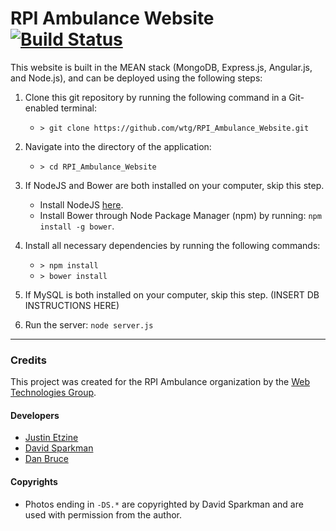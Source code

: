 # RPI Ambulance Website [![Build Status](https://travis-ci.org/wtg/RPI_Ambulance_Website.svg?branch=master)](https://travis-ci.org/wtg/RPI_Ambulance_Website)

This website is built in the MEAN stack (MongoDB, Express.js, Angular.js, and Node.js), and can be deployed using the following steps:

1. Clone this git repository by running the following command in a Git-enabled terminal:
    * `> git clone https://github.com/wtg/RPI_Ambulance_Website.git`

2. Navigate into the directory of the application:
    * `> cd RPI_Ambulance_Website`

3. If NodeJS and Bower are both installed on your computer, skip this step.
    * Install NodeJS [here](https://nodejs.org/en/download/).
    * Install Bower through Node Package Manager (npm) by running: `npm install -g bower`.

4. Install all necessary dependencies by running the following commands:
    * `> npm install`
    * `> bower install`

5. If MySQL is both installed on your computer, skip this step. (INSERT DB INSTRUCTIONS HERE)

6. Run the server: `node server.js`


-----------------------------------------------------

### Credits

This project was created for the RPI Ambulance organization by the [Web Technologies Group](http://stugov.union.rpi.edu/senate/projects/wtg).

#### Developers 
* [Justin Etzine](http://github.com/Justetz)
* [David Sparkman](http://github.com/David-Sparky)
* [Dan Bruce](http://github.com/ddbruce)

#### Copyrights
* Photos ending in `-DS.*` are copyrighted by David Sparkman and are used with permission from the author.
